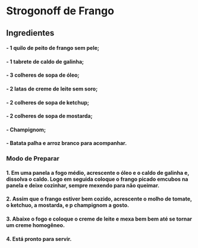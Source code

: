 # Strogonoff de Frango

## Ingredientes

#### - 1 quilo de peito de frango sem pele;

#### - 1 tabrete de caldo de galinha;

#### - 3 colheres de sopa de óleo;

#### - 2 latas de creme de leite sem soro;

#### - 2 colheres de sopa de ketchup;

#### - 2 colheres de sopa de mostarda;

#### - Champignom;

#### - Batata palha e arroz branco para acompanhar.



### Modo de Preparar

#### 1. Em uma panela a fogo médio, acrescente o óleo e o caldo de galinha e, dissolva o caldo. Logo em seguida coloque o frango picado emcubos na panela e deixe cozinhar, sempre mexendo para não queimar.

#### 2. Assim que o frango estiver bem cozido, acrescente o molho de tomate, o ketchuo, a mostarda, e p champignom a gosto.

#### 3. Abaixe o fogo e coloque o creme de leite e mexa bem bem até se tornar um creme homogêneo.

#### 4. Está pronto para servir.


